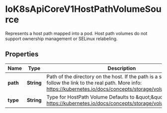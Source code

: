 

# IoK8sApiCoreV1HostPathVolumeSource

Represents a host path mapped into a pod. Host path volumes do not support ownership management or SELinux relabeling.
## Properties

Name | Type | Description | Notes
------------ | ------------- | ------------- | -------------
**path** | **String** | Path of the directory on the host. If the path is a symlink, it will follow the link to the real path. More info: https://kubernetes.io/docs/concepts/storage/volumes#hostpath | 
**type** | **String** | Type for HostPath Volume Defaults to \&quot;\&quot; More info: https://kubernetes.io/docs/concepts/storage/volumes#hostpath |  [optional]



